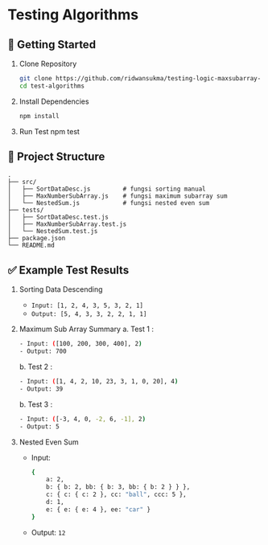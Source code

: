 # Testing Algorithms

## 🚀 Getting Started

1. Clone Repository

    ```bash
    git clone https://github.com/ridwansukma/testing-logic-maxsubarray-nested-sortdata.git
    cd test-algorithms
    ```
2. Install Dependencies
    ```bash
    npm install
    ```
    
3. Run Test
npm test

## 📂 Project Structure

```
.
├── src/
│   ├── SortDataDesc.js         # fungsi sorting manual
│   ├── MaxNumberSubArray.js    # fungsi maximum subarray sum
│   └── NestedSum.js            # fungsi nested even sum
├── tests/
│   ├── SortDataDesc.test.js
│   ├── MaxNumberSubArray.test.js
│   └── NestedSum.test.js
├── package.json
└── README.md
```

## ✅ Example Test Results
1. Sorting Data Descending
    - `Input: [1, 2, 4, 3, 5, 3, 2, 1]`
    - `Output: [5, 4, 3, 3, 2, 2, 1, 1]`

2. Maximum Sub Array Summary
    a. Test 1 :
    
    ```bash
    - Input: ([100, 200, 300, 400], 2)
    - Output: 700
    ```

    b. Test 2 :
    
    ```bash
    - Input: ([1, 4, 2, 10, 23, 3, 1, 0, 20], 4)
    - Output: 39
    ```

    b. Test 3 :
    
    ```bash
    - Input: ([-3, 4, 0, -2, 6, -1], 2)
    - Output: 5
    ```

3. Nested Even Sum
    - Input:
        ```bash
        {
            a: 2,
            b: { b: 2, bb: { b: 3, bb: { b: 2 } } },
            c: { c: { c: 2 }, cc: "ball", ccc: 5 },
            d: 1,
            e: { e: { e: 4 }, ee: "car" }
        }
        ```
    - Output: `12`
